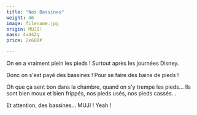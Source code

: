 ```yaml
---
title: "Nos Bassines"
weight: 46
image: filename.jpg
origin: MUJI!
mass: 4x442g
price: 2x600¥

---
```


On en a vraiment plein les pieds ! Surtout après les journées Disney. 

Donc on s'est payé des bassines ! Pour se faire des bains de pieds ! 

Oh que ça sent bon dans la chambre, quand on s'y trempe les pieds... Ils sont bien moux et bien frippés, nos pieds usés, nos pieds cassés...

Et attention, des bassines... MUJI ! Yeah !
